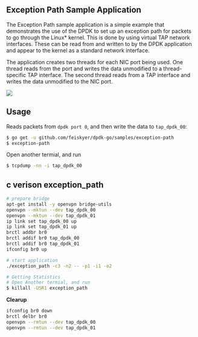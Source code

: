 ## Exception Path Sample Application

The Exception Path sample application is a simple example that demonstrates the use of the DPDK to set up an exception path for packets to go through the Linux* kernel. This is done by using virtual TAP network interfaces. These can be read from and written to by the DPDK application and appear to the kernel as a standard network interface.

The application creates two threads for each NIC port being used. One thread reads from the port and writes the data unmodified to a thread-specific TAP interface. The second thread reads from a TAP interface and writes the data unmodified to the NIC port.

![](http://dpdk.org/doc/guides/_images/exception_path_example.svg)

## Usage

Reads packets from `dpdk port 0`, and then write the data to `tap_dpdk_00`:

```sh
$ go get -u github.com/feiskyer/dpdk-go/samples/exception-path
$ exception-path
```

Open another termial, and run 

```sh
$ tcpdump -nn -i tap_dpdk_00
```

## c verison exception_path

```sh
# prepare bridge
apt-get install -y openvpn bridge-utils
openvpn --mktun --dev tap_dpdk_00
openvpn --mktun --dev tap_dpdk_01
ip link set tap_dpdk_00 up
ip link set tap_dpdk_01 up
brctl addbr br0
brctl addif br0 tap_dpdk_00
brctl addif br0 tap_dpdk_01
ifconfig br0 up

# start application
./exception_path -c3 -n2 -- -p1 -i1 -o2

# Getting Statistics
# Open Another termial, and run
$ killall -USR1 exception_path
```

**Clearup**

```sh
ifconfig br0 down
brctl delbr br0
openvpn --rmtun --dev tap_dpdk_00
openvpn --rmtun --dev tap_dpdk_01
```